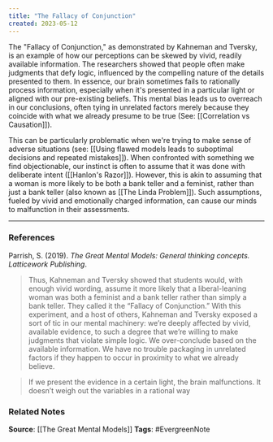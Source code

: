 ```yaml
---
title: "The Fallacy of Conjunction"
created: 2023-05-12
---
```


The "Fallacy of Conjunction," as demonstrated by Kahneman and Tversky, is an example of how our perceptions can be skewed by vivid, readily available information. The researchers showed that people often make judgments that defy logic, influenced by the compelling nature of the details presented to them. In essence, our brain sometimes fails to rationally process information, especially when it's presented in a particular light or aligned with our pre-existing beliefs. This mental bias leads us to overreach in our conclusions, often tying in unrelated factors merely because they coincide with what we already presume to be true (See: [[Correlation vs Causation]]).

This can be particularly problematic when we're trying to make sense of adverse situations (see: [[Using flawed models leads to suboptimal decisions and repeated mistakes]]). When confronted with something we find objectionable, our instinct is often to assume that it was done with deliberate intent ([[Hanlon's Razor]]). However, this is akin to assuming that a woman is more likely to be both a bank teller and a feminist, rather than just a bank teller (also known as [[The Linda Problem]]). Such assumptions, fueled by vivid and emotionally charged information, can cause our minds to malfunction in their assessments.

---
### References

Parrish, S. (2019). _The Great Mental Models: General thinking concepts. Latticework Publishing_.

> Thus, Kahneman and Tversky showed that students would, with enough vivid wording, assume it more likely that a liberal-leaning woman was both a feminist and a bank teller rather than simply a bank teller. They called it the “Fallacy of Conjunction.” With this experiment, and a host of others, Kahneman and Tversky exposed a sort of tic in our mental machinery: we’re deeply affected by vivid, available evidence, to such a degree that we’re willing to make judgments that violate simple logic. We over-conclude based on the available information. We have no trouble packaging in unrelated factors if they happen to occur in proximity to what we already believe.

> If we present the evidence in a certain light, the brain malfunctions. It doesn’t weigh out the variables in a rational way

### Related Notes
**Source**: [[The Great Mental Models]]
**Tags**: #EvergreenNote
